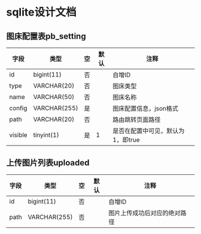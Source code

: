 # sqlite设计文档

## 图床配置表pb_setting

| 字段    | 类型         | 空   | 默认 | 注释                              |
| ------- | ------------ | ---- | ---- | --------------------------------- |
| id      | bigint(11)   | 否   |      | 自增ID                            |
| type    | VARCHAR(20)  | 否   |      | 图床类型                          |
| name    | VARCHAR(50)  | 否   |      | 图床名称                          |
| config  | VARCHAR(255) | 是   |      | 图床配置信息，json格式            |
| path    | VARCHAR(20)  | 否   |      | 路由跳转页面路径                  |
| visible | tinyint(1)   | 是   | 1    | 是否在配置中可见，默认为1，即true |

## 上传图片列表uploaded

| 字段 | 类型         | 空   | 默认 | 注释                         |
| ---- | ------------ | ---- | ---- | ---------------------------- |
| id   | bigint(11)   | 否   |      | 自增ID                       |
| path | VARCHAR(255) | 否   |      | 图片上传成功后对应的绝对路径 |


